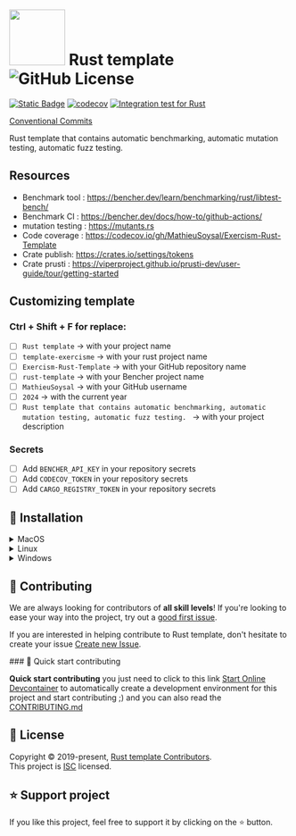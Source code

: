 # <img src="https://www.rust-lang.org/logos/rust-logo-blk.svg" width="100"> Rust template ![GitHub License](https://img.shields.io/github/license/MathieuSoysal/Exercism-Rust-Template)
[![Static Badge](https://img.shields.io/badge/online-green?logo=gamejolt&logoColor=white&label=Benchmark%20tracks&labelColor=black&link=https%3A%2F%2Fbencher.dev%2Fconsole%2Fprojects%2Frust-template)](https://bencher.dev/console/projects/rust-template)
[![codecov](https://codecov.io/gh/MathieuSoysal/Exercism-Rust-Template/graph/badge.svg?token=MrM1EEfgvD)](https://codecov.io/gh/MathieuSoysal/Exercism-Rust-Template)
[![Integration test for Rust](https://github.com/MathieuSoysal/Exercism-Rust-Template/actions/workflows/integration-test.yml/badge.svg)](https://github.com/MathieuSoysal/Exercism-Rust-Template/actions/workflows/integration-test.yml)

[Conventional Commits](https://www.conventionalcommits.org/en/v1.0.0/)


Rust template that contains automatic benchmarking, automatic mutation testing, automatic fuzz testing. 

## Resources

- Benchmark tool : https://bencher.dev/learn/benchmarking/rust/libtest-bench/
- Benchmark CI : https://bencher.dev/docs/how-to/github-actions/
- mutation testing : https://mutants.rs
- Code coverage : https://codecov.io/gh/MathieuSoysal/Exercism-Rust-Template
- Crate publish: https://crates.io/settings/tokens
- Crate prusti : https://viperproject.github.io/prusti-dev/user-guide/tour/getting-started

## Customizing template

### Ctrl + Shift + F for replace:
- [ ] `Rust template` -> with your project name
- [ ] `template-exercisme` -> with your rust project name
- [ ] `Exercism-Rust-Template` -> with your GitHub repository name
- [ ] `rust-template` -> with your Bencher project name
- [ ] `MathieuSoysal` -> with your GitHub username
- [ ] `2024` -> with the current year
- [ ] `Rust template that contains automatic benchmarking, automatic mutation testing, automatic fuzz testing. ` -> with your project description

### Secrets
- [ ] Add `BENCHER_API_KEY` in your repository secrets
- [ ] Add `CODECOV_TOKEN` in your repository secrets
- [ ] Add `CARGO_REGISTRY_TOKEN` in your repository secrets

## 🚀 Installation


<details>
<summary>MacOS</summary>
Install the latest version for your system:

```bash
curl -sS https://raw.githubusercontent.com/MathieuSoysal/Exercisme-Rust-Template/main/install/install.sh | sh
```
</details>

<details>
<summary>Linux</summary>

Install the latest version for your system:
```bash
curl -sS https://raw.githubusercontent.com/MathieuSoysal/Exercisme-Rust-Template/main/install/install.sh | sh
```
</details>

<details>
<summary>Windows</summary>

Install the latest version for your system: [Install](https://github.com/MathieuSoysal/Exercisme-Rust-Template/releases/latest/download/starship-x86_64-pc-windows-msvc.msi)

</details>

## 🤝 Contributing

We are always looking for contributors of **all skill levels**! If you're looking to ease your way into the project, try out a [good first issue](https://github.com/MathieuSoysal/Exercism-Rust-Template/labels/🌱%20good%20first%20issue).

If you are interested in helping contribute to Rust template, don't hesitate to create your issue [Create new Issue](https://github.com/MathieuSoysal/Exercism-Rust-Template/issues/new/choose).

### 🚀 Quick start contributing

**Quick start contributing** you just need to click to this link [Start Online Devcontainer](https://codespaces.new/MathieuSoysal/Exercism-Rust-Template?quickstart=1) to automatically create a development environment for this project and start contributing ;) and you can also read the [CONTRIBUTING.md](./.github/CONTRIBUTING.md)

## 📝 License

Copyright © 2019-present, [Rust template Contributors](https://github.com/MathieuSoysal/Exercism-Rust-Template/graphs/contributors).<br>
This project is [ISC](https://github.com/MathieuSoysal/Exercism-Rust-Template/blob/main/LICENSE) licensed.

## ⭐️ Support project

If you like this project, feel free to support it by clicking on the ⭐️ button. 